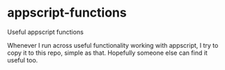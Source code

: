 # appscript-functions
Useful appscript functions

Whenever I run across useful functionality working with appscript, I try to copy it to this repo, simple as that. Hopefully someone else can find it useful too. 
